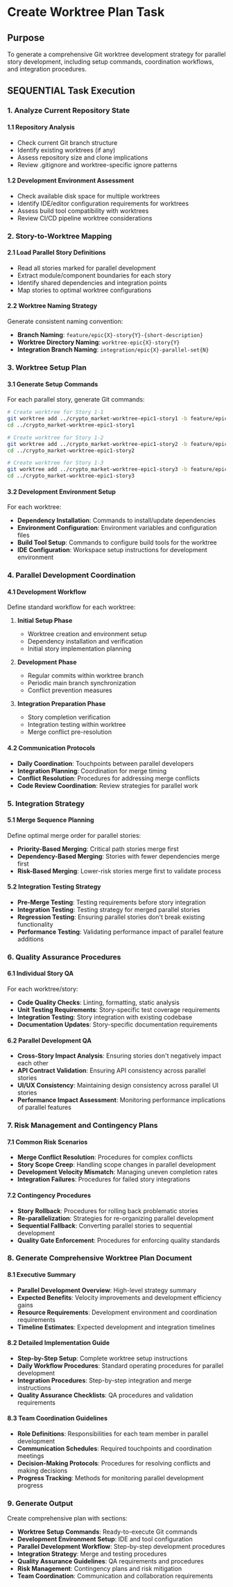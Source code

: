 # Create Worktree Plan Task

## Purpose

To generate a comprehensive Git worktree development strategy for parallel story development, including setup commands, coordination workflows, and integration procedures.

## SEQUENTIAL Task Execution

### 1. Analyze Current Repository State

#### 1.1 Repository Analysis
- Check current Git branch structure
- Identify existing worktrees (if any)
- Assess repository size and clone implications
- Review .gitignore and worktree-specific ignore patterns

#### 1.2 Development Environment Assessment
- Check available disk space for multiple worktrees
- Identify IDE/editor configuration requirements for worktrees
- Assess build tool compatibility with worktrees
- Review CI/CD pipeline worktree considerations

### 2. Story-to-Worktree Mapping

#### 2.1 Load Parallel Story Definitions
- Read all stories marked for parallel development
- Extract module/component boundaries for each story
- Identify shared dependencies and integration points
- Map stories to optimal worktree configurations

#### 2.2 Worktree Naming Strategy
Generate consistent naming convention:
- **Branch Naming**: `feature/epic{X}-story{Y}-{short-description}`
- **Worktree Directory Naming**: `worktree-epic{X}-story{Y}`
- **Integration Branch Naming**: `integration/epic{X}-parallel-set{N}`

### 3. Worktree Setup Plan

#### 3.1 Generate Setup Commands
For each parallel story, generate Git commands:

```bash
# Create worktree for Story 1-1
git worktree add ../crypto_market-worktree-epic1-story1 -b feature/epic1-story1-user-auth
cd ../crypto_market-worktree-epic1-story1

# Create worktree for Story 1-2  
git worktree add ../crypto_market-worktree-epic1-story2 -b feature/epic1-story2-market-data
cd ../crypto_market-worktree-epic1-story2

# Create worktree for Story 1-3
git worktree add ../crypto_market-worktree-epic1-story3 -b feature/epic1-story3-portfolio-ui
cd ../crypto_market-worktree-epic1-story3
```

#### 3.2 Development Environment Setup
For each worktree:
- **Dependency Installation**: Commands to install/update dependencies
- **Environment Configuration**: Environment variables and configuration files
- **Build Tool Setup**: Commands to configure build tools for the worktree
- **IDE Configuration**: Workspace setup instructions for development environment

### 4. Parallel Development Coordination

#### 4.1 Development Workflow
Define standard workflow for each worktree:

1. **Initial Setup Phase**
   - Worktree creation and environment setup
   - Dependency installation and verification
   - Initial story implementation planning

2. **Development Phase**
   - Regular commits within worktree branch
   - Periodic main branch synchronization
   - Conflict prevention measures

3. **Integration Preparation Phase**
   - Story completion verification
   - Integration testing within worktree
   - Merge conflict pre-resolution

#### 4.2 Communication Protocols
- **Daily Coordination**: Touchpoints between parallel developers
- **Integration Planning**: Coordination for merge timing
- **Conflict Resolution**: Procedures for addressing merge conflicts
- **Code Review Coordination**: Review strategies for parallel work

### 5. Integration Strategy

#### 5.1 Merge Sequence Planning
Define optimal merge order for parallel stories:
- **Priority-Based Merging**: Critical path stories merge first
- **Dependency-Based Merging**: Stories with fewer dependencies merge first
- **Risk-Based Merging**: Lower-risk stories merge first to validate process

#### 5.2 Integration Testing Strategy
- **Pre-Merge Testing**: Testing requirements before story integration
- **Integration Testing**: Testing strategy for merged parallel stories  
- **Regression Testing**: Ensuring parallel stories don't break existing functionality
- **Performance Testing**: Validating performance impact of parallel feature additions

### 6. Quality Assurance Procedures

#### 6.1 Individual Story QA
For each worktree/story:
- **Code Quality Checks**: Linting, formatting, static analysis
- **Unit Testing Requirements**: Story-specific test coverage requirements
- **Integration Testing**: Story integration with existing codebase
- **Documentation Updates**: Story-specific documentation requirements

#### 6.2 Parallel Development QA
- **Cross-Story Impact Analysis**: Ensuring stories don't negatively impact each other
- **API Contract Validation**: Ensuring API consistency across parallel stories
- **UI/UX Consistency**: Maintaining design consistency across parallel UI stories
- **Performance Impact Assessment**: Monitoring performance implications of parallel features

### 7. Risk Management and Contingency Plans

#### 7.1 Common Risk Scenarios
- **Merge Conflict Resolution**: Procedures for complex conflicts
- **Story Scope Creep**: Handling scope changes in parallel development
- **Development Velocity Mismatch**: Managing uneven completion rates
- **Integration Failures**: Procedures for failed story integrations

#### 7.2 Contingency Procedures
- **Story Rollback**: Procedures for rolling back problematic stories
- **Re-parallelization**: Strategies for re-organizing parallel development
- **Sequential Fallback**: Converting parallel stories to sequential development
- **Quality Gate Enforcement**: Procedures for enforcing quality standards

### 8. Generate Comprehensive Worktree Plan Document

#### 8.1 Executive Summary
- **Parallel Development Overview**: High-level strategy summary
- **Expected Benefits**: Velocity improvements and development efficiency gains
- **Resource Requirements**: Development environment and coordination requirements
- **Timeline Estimates**: Expected development and integration timelines

#### 8.2 Detailed Implementation Guide
- **Step-by-Step Setup**: Complete worktree setup instructions
- **Daily Workflow Procedures**: Standard operating procedures for parallel development
- **Integration Procedures**: Step-by-step integration and merge instructions
- **Quality Assurance Checklists**: QA procedures and validation requirements

#### 8.3 Team Coordination Guidelines
- **Role Definitions**: Responsibilities for each team member in parallel development
- **Communication Schedules**: Required touchpoints and coordination meetings
- **Decision-Making Protocols**: Procedures for resolving conflicts and making decisions
- **Progress Tracking**: Methods for monitoring parallel development progress

### 9. Generate Output

Create comprehensive plan with sections:
- **Worktree Setup Commands**: Ready-to-execute Git commands
- **Development Environment Setup**: IDE and tool configuration
- **Parallel Development Workflow**: Step-by-step development procedures
- **Integration Strategy**: Merge and testing procedures
- **Quality Assurance Guidelines**: QA requirements and procedures
- **Risk Management**: Contingency plans and risk mitigation
- **Team Coordination**: Communication and collaboration requirements
